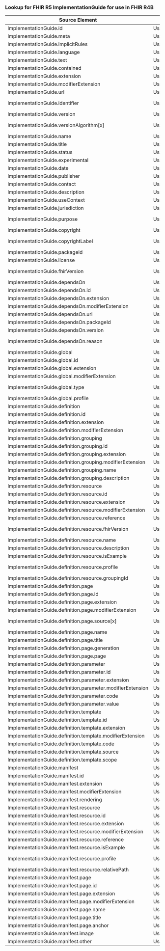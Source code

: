### Lookup for FHIR R5 ImplementationGuide for use in FHIR R4B

| Source Element | Usage | Target |
| -------------- | ----- | ------ |
| ImplementationGuide.id | UseElementSameName | ImplementationGuide.id |
| ImplementationGuide.meta | UseElementSameName | ImplementationGuide.meta |
| ImplementationGuide.implicitRules | UseElementSameName | ImplementationGuide.implicitRules |
| ImplementationGuide.language | UseElementSameName | ImplementationGuide.language |
| ImplementationGuide.text | UseElementSameName | ImplementationGuide.text |
| ImplementationGuide.contained | UseElementSameName | ImplementationGuide.contained |
| ImplementationGuide.extension | UseElementSameName | ImplementationGuide.extension |
| ImplementationGuide.modifierExtension | UseElementSameName | ImplementationGuide.modifierExtension |
| ImplementationGuide.url | UseElementSameName | ImplementationGuide.url |
| ImplementationGuide.identifier | UseExtension | http://hl7.org/fhir/5.0/StructureDefinition/extension-ImplementationGuide.identifier |
| ImplementationGuide.version | UseElementSameName | ImplementationGuide.version |
| ImplementationGuide.versionAlgorithm[x] | UseExtension | http://hl7.org/fhir/5.0/StructureDefinition/extension-ImplementationGuide.versionAlgorithm |
| ImplementationGuide.name | UseElementSameName | ImplementationGuide.name |
| ImplementationGuide.title | UseElementSameName | ImplementationGuide.title |
| ImplementationGuide.status | UseElementSameName | ImplementationGuide.status |
| ImplementationGuide.experimental | UseElementSameName | ImplementationGuide.experimental |
| ImplementationGuide.date | UseElementSameName | ImplementationGuide.date |
| ImplementationGuide.publisher | UseElementSameName | ImplementationGuide.publisher |
| ImplementationGuide.contact | UseElementSameName | ImplementationGuide.contact |
| ImplementationGuide.description | UseElementSameName | ImplementationGuide.description |
| ImplementationGuide.useContext | UseElementSameName | ImplementationGuide.useContext |
| ImplementationGuide.jurisdiction | UseElementSameName | ImplementationGuide.jurisdiction |
| ImplementationGuide.purpose | UseExtension | http://hl7.org/fhir/5.0/StructureDefinition/extension-ImplementationGuide.purpose |
| ImplementationGuide.copyright | UseElementSameName | ImplementationGuide.copyright |
| ImplementationGuide.copyrightLabel | UseExtension | http://hl7.org/fhir/5.0/StructureDefinition/extension-ImplementationGuide.copyrightLabel |
| ImplementationGuide.packageId | UseElementSameName | ImplementationGuide.packageId |
| ImplementationGuide.license | UseElementSameName | ImplementationGuide.license |
| ImplementationGuide.fhirVersion | UseExtension | http://hl7.org/fhir/5.0/StructureDefinition/extension-ImplementationGuide.fhirVersion |
| ImplementationGuide.dependsOn | UseElementSameName | ImplementationGuide.dependsOn |
| ImplementationGuide.dependsOn.id | UseElementSameName | ImplementationGuide.dependsOn.id |
| ImplementationGuide.dependsOn.extension | UseElementSameName | ImplementationGuide.dependsOn.extension |
| ImplementationGuide.dependsOn.modifierExtension | UseElementSameName | ImplementationGuide.dependsOn.modifierExtension |
| ImplementationGuide.dependsOn.uri | UseElementSameName | ImplementationGuide.dependsOn.uri |
| ImplementationGuide.dependsOn.packageId | UseElementSameName | ImplementationGuide.dependsOn.packageId |
| ImplementationGuide.dependsOn.version | UseElementSameName | ImplementationGuide.dependsOn.version |
| ImplementationGuide.dependsOn.reason | UseExtension | http://hl7.org/fhir/5.0/StructureDefinition/extension-ImplementationGuide.dependsOn.reason |
| ImplementationGuide.global | UseElementSameName | ImplementationGuide.global |
| ImplementationGuide.global.id | UseElementSameName | ImplementationGuide.global.id |
| ImplementationGuide.global.extension | UseElementSameName | ImplementationGuide.global.extension |
| ImplementationGuide.global.modifierExtension | UseElementSameName | ImplementationGuide.global.modifierExtension |
| ImplementationGuide.global.type | UseExtension | http://hl7.org/fhir/5.0/StructureDefinition/extension-ImplementationGuide.global.type |
| ImplementationGuide.global.profile | UseElementSameName | ImplementationGuide.global.profile |
| ImplementationGuide.definition | UseElementSameName | ImplementationGuide.definition |
| ImplementationGuide.definition.id | UseElementSameName | ImplementationGuide.definition.id |
| ImplementationGuide.definition.extension | UseElementSameName | ImplementationGuide.definition.extension |
| ImplementationGuide.definition.modifierExtension | UseElementSameName | ImplementationGuide.definition.modifierExtension |
| ImplementationGuide.definition.grouping | UseElementSameName | ImplementationGuide.definition.grouping |
| ImplementationGuide.definition.grouping.id | UseElementSameName | ImplementationGuide.definition.grouping.id |
| ImplementationGuide.definition.grouping.extension | UseElementSameName | ImplementationGuide.definition.grouping.extension |
| ImplementationGuide.definition.grouping.modifierExtension | UseElementSameName | ImplementationGuide.definition.grouping.modifierExtension |
| ImplementationGuide.definition.grouping.name | UseElementSameName | ImplementationGuide.definition.grouping.name |
| ImplementationGuide.definition.grouping.description | UseElementSameName | ImplementationGuide.definition.grouping.description |
| ImplementationGuide.definition.resource | UseElementSameName | ImplementationGuide.definition.resource |
| ImplementationGuide.definition.resource.id | UseElementSameName | ImplementationGuide.definition.resource.id |
| ImplementationGuide.definition.resource.extension | UseElementSameName | ImplementationGuide.definition.resource.extension |
| ImplementationGuide.definition.resource.modifierExtension | UseElementSameName | ImplementationGuide.definition.resource.modifierExtension |
| ImplementationGuide.definition.resource.reference | UseElementSameName | ImplementationGuide.definition.resource.reference |
| ImplementationGuide.definition.resource.fhirVersion | UseExtension | http://hl7.org/fhir/5.0/StructureDefinition/extension-ImplementationGuide.definition.resource.fhirVersion |
| ImplementationGuide.definition.resource.name | UseElementSameName | ImplementationGuide.definition.resource.name |
| ImplementationGuide.definition.resource.description | UseElementSameName | ImplementationGuide.definition.resource.description |
| ImplementationGuide.definition.resource.isExample | UseElementRenamed | ImplementationGuide.definition.resource.example[x] |
| ImplementationGuide.definition.resource.profile | UseExtension | http://hl7.org/fhir/5.0/StructureDefinition/extension-ImplementationGuide.definition.resource.profile |
| ImplementationGuide.definition.resource.groupingId | UseElementSameName | ImplementationGuide.definition.resource.groupingId |
| ImplementationGuide.definition.page | UseElementSameName | ImplementationGuide.definition.page |
| ImplementationGuide.definition.page.id | UseElementSameName | ImplementationGuide.definition.page.id |
| ImplementationGuide.definition.page.extension | UseElementSameName | ImplementationGuide.definition.page.extension |
| ImplementationGuide.definition.page.modifierExtension | UseElementSameName | ImplementationGuide.definition.page.modifierExtension |
| ImplementationGuide.definition.page.source[x] | UseExtension | http://hl7.org/fhir/5.0/StructureDefinition/extension-ImplementationGuide.definition.page.source |
| ImplementationGuide.definition.page.name | UseElementRenamed | ImplementationGuide.definition.page.name[x] |
| ImplementationGuide.definition.page.title | UseElementSameName | ImplementationGuide.definition.page.title |
| ImplementationGuide.definition.page.generation | UseElementSameName | ImplementationGuide.definition.page.generation |
| ImplementationGuide.definition.page.page | UseElementSameName | ImplementationGuide.definition.page.page |
| ImplementationGuide.definition.parameter | UseElementSameName | ImplementationGuide.definition.parameter |
| ImplementationGuide.definition.parameter.id | UseElementSameName | ImplementationGuide.definition.parameter.id |
| ImplementationGuide.definition.parameter.extension | UseElementSameName | ImplementationGuide.definition.parameter.extension |
| ImplementationGuide.definition.parameter.modifierExtension | UseElementSameName | ImplementationGuide.definition.parameter.modifierExtension |
| ImplementationGuide.definition.parameter.code | UseElementSameName | ImplementationGuide.definition.parameter.code |
| ImplementationGuide.definition.parameter.value | UseElementSameName | ImplementationGuide.definition.parameter.value |
| ImplementationGuide.definition.template | UseElementSameName | ImplementationGuide.definition.template |
| ImplementationGuide.definition.template.id | UseElementSameName | ImplementationGuide.definition.template.id |
| ImplementationGuide.definition.template.extension | UseElementSameName | ImplementationGuide.definition.template.extension |
| ImplementationGuide.definition.template.modifierExtension | UseElementSameName | ImplementationGuide.definition.template.modifierExtension |
| ImplementationGuide.definition.template.code | UseElementSameName | ImplementationGuide.definition.template.code |
| ImplementationGuide.definition.template.source | UseElementSameName | ImplementationGuide.definition.template.source |
| ImplementationGuide.definition.template.scope | UseElementSameName | ImplementationGuide.definition.template.scope |
| ImplementationGuide.manifest | UseElementSameName | ImplementationGuide.manifest |
| ImplementationGuide.manifest.id | UseElementSameName | ImplementationGuide.manifest.id |
| ImplementationGuide.manifest.extension | UseElementSameName | ImplementationGuide.manifest.extension |
| ImplementationGuide.manifest.modifierExtension | UseElementSameName | ImplementationGuide.manifest.modifierExtension |
| ImplementationGuide.manifest.rendering | UseElementSameName | ImplementationGuide.manifest.rendering |
| ImplementationGuide.manifest.resource | UseElementSameName | ImplementationGuide.manifest.resource |
| ImplementationGuide.manifest.resource.id | UseElementSameName | ImplementationGuide.manifest.resource.id |
| ImplementationGuide.manifest.resource.extension | UseElementSameName | ImplementationGuide.manifest.resource.extension |
| ImplementationGuide.manifest.resource.modifierExtension | UseElementSameName | ImplementationGuide.manifest.resource.modifierExtension |
| ImplementationGuide.manifest.resource.reference | UseElementSameName | ImplementationGuide.manifest.resource.reference |
| ImplementationGuide.manifest.resource.isExample | UseElementRenamed | ImplementationGuide.manifest.resource.example[x] |
| ImplementationGuide.manifest.resource.profile | UseExtension | http://hl7.org/fhir/5.0/StructureDefinition/extension-ImplementationGuide.manifest.resource.profile |
| ImplementationGuide.manifest.resource.relativePath | UseElementSameName | ImplementationGuide.manifest.resource.relativePath |
| ImplementationGuide.manifest.page | UseElementSameName | ImplementationGuide.manifest.page |
| ImplementationGuide.manifest.page.id | UseElementSameName | ImplementationGuide.manifest.page.id |
| ImplementationGuide.manifest.page.extension | UseElementSameName | ImplementationGuide.manifest.page.extension |
| ImplementationGuide.manifest.page.modifierExtension | UseElementSameName | ImplementationGuide.manifest.page.modifierExtension |
| ImplementationGuide.manifest.page.name | UseElementSameName | ImplementationGuide.manifest.page.name |
| ImplementationGuide.manifest.page.title | UseElementSameName | ImplementationGuide.manifest.page.title |
| ImplementationGuide.manifest.page.anchor | UseElementSameName | ImplementationGuide.manifest.page.anchor |
| ImplementationGuide.manifest.image | UseElementSameName | ImplementationGuide.manifest.image |
| ImplementationGuide.manifest.other | UseElementSameName | ImplementationGuide.manifest.other |
